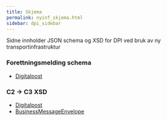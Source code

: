```yaml
---
title: Skjema  
permalink: nyinf_skjema.html
sidebar: dpi_sidebar
---
```


Sidne innholder JSON schema og XSD for DPI ved bruk av ny transportinfrastruktur

### Forettningsmelding schema
- [Digitalpost](schemas/dpi/digitalpost.schema.json)

### C2 -> C3 XSD
 - [Digitalpost](xsd/digitalpost.xsd)
 - [BusinessMessageEnvelope](xsd/businessMessageEnvelope.xsd)